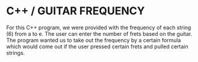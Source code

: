 # C++ / GUITAR FREQUENCY
For this C++ program, we were provided with the frequency of each string (6) from a to e. The user can enter the number of frets based on the guitar. The program wanted us to take out the frequency by a certain formula which would come out if the user pressed certain frets and pulled certain strings.
